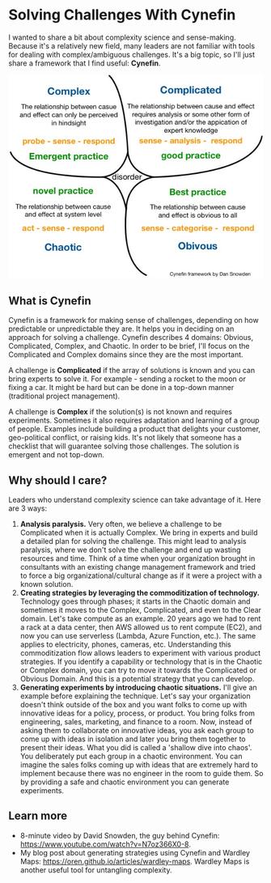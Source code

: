 # Solving Challenges With Cynefin

I wanted to share a bit about complexity science and sense-making. Because it's a relatively new field, many leaders are not familiar with tools for dealing with complex/ambiguous challenges. It's a big topic, so I'll just share a framework that I find useful: **Cynefin**. 

![Cynefin](cynefin.jpg)

## What is Cynefin
Cynefin is a framework for making sense of challenges, depending on how predictable or unpredictable they are. It helps you in deciding on an approach for solving a challenge. Cynefin describes 4 domains: Obvious, Complicated, Complex, and Chaotic. In order to be brief, I'll focus on the Complicated and Complex domains since they are the most important.

A challenge is **Complicated** if the array of solutions is known and you can bring experts to solve it. For example - sending a rocket to the moon or fixing a car. It might be hard but can be done in a top-down manner (traditional project management). 

A challenge is **Complex** if the solution(s) is not known and requires experiments. Sometimes it also requires adaptation and learning of a group of people. Examples include building a product that delights your customer, geo-political conflict, or raising kids. It's not likely that someone has a checklist that will guarantee solving those challenges. The solution is emergent and not top-down.

## Why should I care?
Leaders who understand complexity science can take advantage of it. Here are 3 ways:

1. **Analysis paralysis.** Very often, we believe a challenge to be Complicated when it is actually Complex. We bring in experts and build a detailed plan for solving the challenge. This might lead to analysis paralysis, where we don't solve the challenge and end up wasting resources and time. Think of a time when your organization brought in consultants with an existing change management framework and tried to force a big organizational/cultural change as if it were a project with a known solution.
1. **Creating strategies by leveraging the commoditization of technology.** Technology goes through phases; it starts in the Chaotic domain and sometimes it moves to the Complex, Complicated, and even to the Clear domain. Let's take compute as an example. 20 years ago we had to rent a rack at a data center, then AWS allowed us to rent compute (EC2), and now you can use serverless (Lambda, Azure Function, etc.). The same applies to electricity, phones, cameras, etc. Understanding this commoditization flow allows leaders to experiment with various product strategies. If you identify a capability or technology that is in the Chaotic or Complex domain, you can try to move it towards the Complicated or Obvious Domain. And this is a potential strategy that you can develop.
1. **Generating experiments by introducing chaotic situations.** I'll give an example before explaining the technique. Let's say your organization doesn't think outside of the box and you want folks to come up with innovative ideas for a policy, process, or product. You bring folks from engineering, sales, marketing, and finance to a room. Now, instead of asking them to collaborate on innovative ideas, you ask each group to come up with ideas in isolation and later you bring them together to present their ideas. What you did is called a 'shallow dive into chaos'. You deliberately put each group in a chaotic environment. You can imagine the sales folks coming up with ideas that are extremely hard to implement because there was no engineer in the room to guide them. So by providing a safe and chaotic environment you can generate experiments.

## Learn more
* 8-minute video by David Snowden, the guy behind Cynefin: https://www.youtube.com/watch?v=N7oz366X0-8.
* My blog post about generating strategies using Cynefin and Wardley Maps: https://oren.github.io/articles/wardley-maps. Wardley Maps is another useful tool for untangling complexity.
